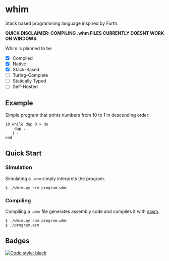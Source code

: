 # whim

 Stack based programming language inspired by Forth.
 
 **QUICK DISCLAIMER: COMPILING .whm FILES CURRENTLY DOESNT WORK ON WINDOWS.** 

 Whim is planned to be
 - [x] Compiled
 - [x] Native
 - [x] Stack-Based
 - [ ] Turing-Complete
 - [ ] Statically Typed
 - [ ] Self-Hosted

## Example

 Simple program that prints numbers from 10 to 1 in descending order:

 ```whim
 10 while dup 0 > do
     dup .
    1 -
 end
 ```

## Quick Start

### Simulation

 Simulating a `.whm` simply interprets the program.

 ```console
 $ ./whim.py sim program.whm
 ```

### Compiling

 Compiling a `.whm` file generates assembly code and compiles it with [nasm](https://www.nasm.us).

 ```console
 $ ./whim.py com program.whm
 $ ./program.asm
 ```

## Badges

 [![Code style: black](https://img.shields.io/badge/code%20style-black-000000.svg)](https://github.com/psf/black)
